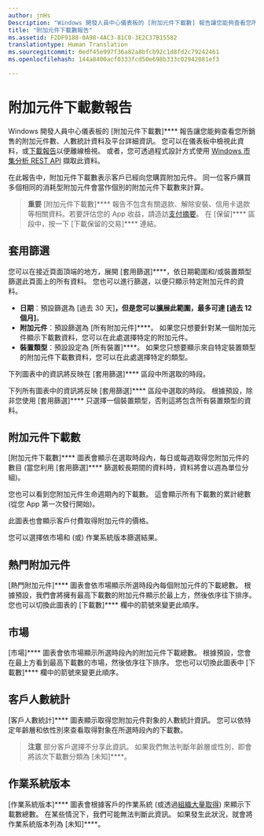 ```yaml
---
author: jnHs
Description: "Windows 開發人員中心儀表板的 [附加元件下載數] 報告讓您能夠查看您所銷售的附加元件數、人數統計資料及平台詳細資訊。"
title: "附加元件下載數報告"
ms.assetid: F2DF9188-0A98-4AC3-81C0-3E2C37B15582
translationtype: Human Translation
ms.sourcegitcommit: 0edf45e997f36a82a8bfcb92c1d8fd2c79242461
ms.openlocfilehash: 144a8400acf0333fcd50e698b333c02942081ef3

---
```


# 附加元件下載數報告


Windows 開發人員中心儀表板的 [附加元件下載數]**** 報告讓您能夠查看您所銷售的附加元件數、人數統計資料及平台詳細資訊。 您可以在儀表板中檢視此資料，或[下載報告](download-analytic-reports.md)以便離線檢視。 或者，您可透過程式設計方式使用 [Windows 市集分析 REST API](../monetize/access-analytics-data-using-windows-store-services.md) 擷取此資料。

在此報告中，附加元件下載數表示客戶已經向您購買附加元件。 同一位客戶購買多個相同的消耗型附加元件會當作個別的附加元件下載數來計算。

> **重要** [附加元件下載數]**** 報告不包含有關退款、解除安裝、信用卡退款等相關資料。若要評估您的 App 收益，請造訪[支付摘要](payout-summary.md)。 在 [保留]**** 區段中，按一下 [下載保留的交易]**** 連結。

## 套用篩選


您可以在接近頁面頂端的地方，展開 [套用篩選]****，依日期範圍和/或裝置類型篩選此頁面上的所有資料。 您也可以進行篩選，以便只顯示特定附加元件的資料。

-   **日期**：預設篩選為 [過去 30 天]****，但是您可以擴展此範圍，最多可達 [過去 12 個月]****。
-   **附加元件**：預設篩選為 [所有附加元件]****。 如果您只想要針對某一個附加元件顯示下載數資料，您可以在此處選擇特定的附加元件。
-   **裝置類型**：預設設定為 [所有裝置]****。 如果您只想要顯示來自特定裝置類型的附加元件下載數資料，您可以在此處選擇特定的類型。

下列圖表中的資訊將反映在 [套用篩選]**** 區段中所選取的時段。

下列所有圖表中的資訊將反映 [套用篩選]**** 區段中選取的時段。 根據預設，除非您使用 [套用篩選]**** 只選擇一個裝置類型，否則這將包含所有裝置類型的資料。

## 附加元件下載數


[附加元件下載數]**** 圖表會顯示在選取時段內，每日或每週取得您附加元件的數目  (當您利用 [套用篩選]**** 篩選較長期間的資料時，資料將會以週為單位分組)。

您也可以看到您附加元件生命週期內的下載數。 這會顯示所有下載數的累計總數 (從您 App 第一次發行開始)。

此圖表也會顯示客戶付費取得附加元件的價格。

您可以選擇依市場和 (或) 作業系統版本篩選結果。

## 熱門附加元件

[熱門附加元件]**** 圖表會依市場顯示所選時段內每個附加元件的下載總數。 根據預設，我們會將擁有最高下載數的附加元件顯示於最上方，然後依序往下排序。 您也可以切換此圖表的 [下載數]**** 欄中的箭號來變更此順序。

## 市場

[市場]**** 圖表會依市場顯示所選時段內的附加元件下載總數。 根據預設，您會在最上方看到最高下載數的市場，然後依序往下排序。 您也可以切換此圖表中 [下載數]**** 欄中的箭號來變更此順序。

## 客戶人數統計

[客戶人數統計]**** 圖表顯示取得您附加元件對象的人數統計資訊。 您可以依特定年齡層和依性別來查看取得對象在所選時段內的下載數。

> **注意** 部分客戶選擇不分享此資訊。 如果我們無法判斷年齡層或性別，即會將該次下載數分類為 [未知]****。

## 作業系統版本

[作業系統版本]**** 圖表會根據客戶的作業系統 (或透過[組織大量取得](organizational-licensing.md)) 來顯示下載數總數。 在某些情況下，我們可能無法判斷此資訊。 如果發生此狀況，就會將作業系統版本列為 [未知]****。

 

 



<!--HONumber=Aug16_HO3-->


